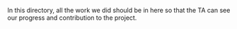 In this directory, all the work we did should be in here so that the TA can see our progress and contribution to the project.